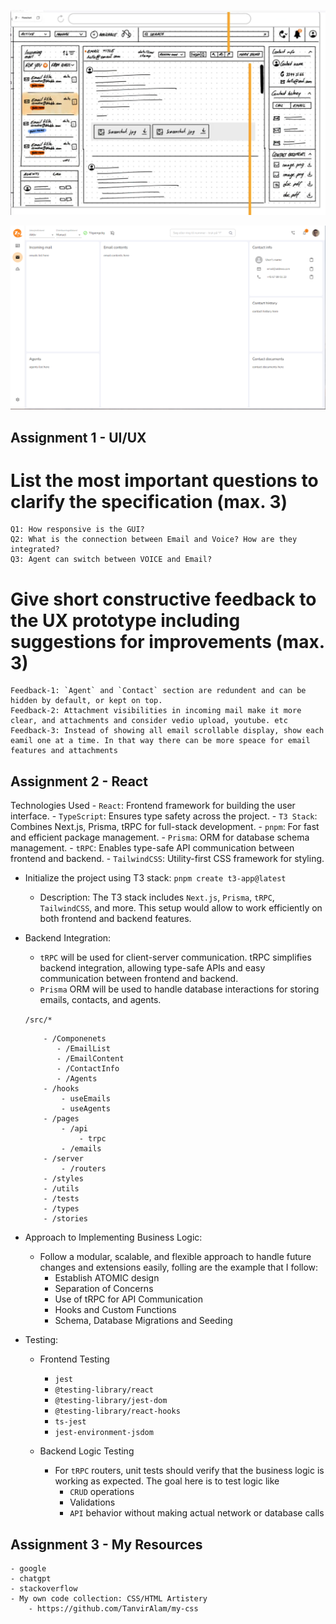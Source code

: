 
![Test 01](senior-frontend-engineer-test-01.png)

![Test 02](senior-frontend-engineer-test-02.png)

## Assignment 1 - UI/UX

# List the most important questions to clarify the specification (max. 3)

    Q1: How responsive is the GUI?
    Q2: What is the connection between Email and Voice? How are they integrated?
    Q3: Agent can switch between VOICE and Email?  

# Give short constructive feedback to the UX prototype including suggestions for improvements (max. 3)

    Feedback-1: `Agent` and `Contact` section are redundent and can be hidden by default, or kept on top.
    Feedback-2: Attachment visibilities in incoming mail make it more clear, and attachments and consider vedio upload, youtube. etc
    Feedback-3: Instead of showing all email scrollable display, show each eamil one at a time. In that way there can be more speace for email features and attachments

## Assignment 2 - React

Technologies Used
    - `React`: Frontend framework for building the user interface.
    - `TypeScript`: Ensures type safety across the project.
    - `T3 Stack`: Combines Next.js, Prisma, tRPC for full-stack development.
    - `pnpm`: For fast and efficient package management.
    - `Prisma`: ORM for database schema management.
    - `tRPC`: Enables type-safe API communication between frontend and backend.
    - `TailwindCSS`: Utility-first CSS framework for styling.

- Initialize the project using T3 stack: `pnpm create t3-app@latest`

   - Description: The T3 stack includes `Next.js`, `Prisma`, `tRPC`, `TailwindCSS`, and more. 
        This setup would allow to work efficiently on both frontend and backend features.

- Backend Integration:
    - `tRPC` will be used for client-server communication. tRPC simplifies backend integration, allowing type-safe APIs and easy communication between frontend and backend.
    - `Prisma` ORM will be used to handle database interactions for storing emails, contacts, and agents.

    `/src/*`
    ```
        - /Componenets
           - /EmailList
           - /EmailContent
           - /ContactInfo
           - /Agents
        - /hooks
            - useEmails
            - useAgents
        - /pages
            - /api
                - trpc
            - /emails
        - /server
            - /routers
        - /styles
        - /utils
        - /tests
        - /types
        - /stories
    ```

- Approach to Implementing Business Logic:
    - Follow a modular, scalable, and flexible approach to handle future changes and extensions easily, folling are the example that I follow:
        - Establish ATOMIC design
        - Separation of Concerns
        - Use of tRPC for API Communication
        - Hooks and Custom Functions
        - Schema, Database Migrations and Seeding

- Testing:
    * Frontend Testing
        - `jest` 
        - `@testing-library/react` 
        - `@testing-library/jest-dom` 
        - `@testing-library/react-hooks`
        - `ts-jest` 
        - `jest-environment-jsdom`
    
    * Backend Logic Testing
        - For `tRPC` routers, unit tests should verify that the business logic is working as expected. 
        The goal here is to test logic like 
            - `CRUD` operations 
            - Validations
            - `API` behavior without making actual network or database calls


## Assignment 3 - My Resources
    - google
    - chatgpt
    - stackoverflow
    - My own code collection: CSS/HTML Artistery
        - https://github.com/TanvirAlam/my-css 
